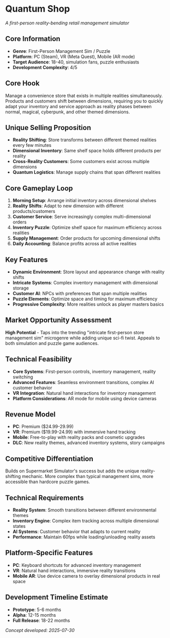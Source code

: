 # Quantum Shop
*A first-person reality-bending retail management simulator*

## Core Information
- **Genre**: First-Person Management Sim / Puzzle
- **Platform**: PC (Steam), VR (Meta Quest), Mobile (AR mode)
- **Target Audience**: 18-40, simulation fans, puzzle enthusiasts
- **Development Complexity**: 4/5

## Core Hook
Manage a convenience store that exists in multiple realities simultaneously. Products and customers shift between dimensions, requiring you to quickly adapt your inventory and service approach as reality phases between normal, magical, cyberpunk, and other themed dimensions.

## Unique Selling Proposition
- **Reality Shifting**: Store transforms between different themed realities every few minutes
- **Dimensional Inventory**: Same shelf space holds different products per reality
- **Cross-Reality Customers**: Some customers exist across multiple dimensions
- **Quantum Logistics**: Manage supply chains that span different realities

## Core Gameplay Loop
1. **Morning Setup**: Arrange initial inventory across dimensional shelves
2. **Reality Shifts**: Adapt to new dimension with different products/customers
3. **Customer Service**: Serve increasingly complex multi-dimensional orders
4. **Inventory Puzzle**: Optimize shelf space for maximum efficiency across realities
5. **Supply Management**: Order products for upcoming dimensional shifts
6. **Daily Accounting**: Balance profits across all active realities

## Key Features
- **Dynamic Environment**: Store layout and appearance change with reality shifts
- **Intricate Systems**: Complex inventory management with dimensional storage
- **Customer AI**: NPCs with preferences that span multiple realities
- **Puzzle Elements**: Optimize space and timing for maximum efficiency
- **Progressive Complexity**: More realities unlock as player masters basics

## Market Opportunity Assessment
**High Potential** - Taps into the trending "intricate first-person store management sim" microgenre while adding unique sci-fi twist. Appeals to both simulation and puzzle game audiences.

## Technical Feasibility
- **Core Systems**: First-person controls, inventory management, reality switching
- **Advanced Features**: Seamless environment transitions, complex AI customer behavior
- **VR Integration**: Natural hand interactions for inventory management
- **Platform Considerations**: AR mode for mobile using device cameras

## Revenue Model
- **PC**: Premium ($24.99-29.99)
- **VR**: Premium ($19.99-24.99) with immersive hand tracking
- **Mobile**: Free-to-play with reality packs and cosmetic upgrades
- **DLC**: New reality themes, advanced inventory systems, story campaigns

## Competitive Differentiation
Builds on Supermarket Simulator's success but adds the unique reality-shifting mechanic. More complex than typical management sims, more accessible than hardcore puzzle games.

## Technical Requirements
- **Reality System**: Smooth transitions between different environmental themes
- **Inventory Engine**: Complex item tracking across multiple dimensional states
- **AI Systems**: Customer behavior that adapts to current reality
- **Performance**: Maintain 60fps while loading/unloading reality assets

## Platform-Specific Features
- **PC**: Keyboard shortcuts for advanced inventory management
- **VR**: Natural hand interactions, immersive reality transitions
- **Mobile AR**: Use device camera to overlay dimensional products in real space

## Development Timeline Estimate
- **Prototype**: 5-6 months
- **Alpha**: 12-15 months
- **Full Release**: 18-22 months

*Concept developed: 2025-07-30*